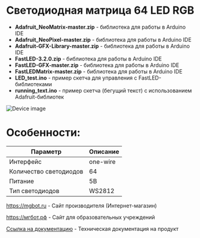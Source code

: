 # Светодиодная матрица 64 LED RGB

- **Adafruit_NeoMatrix-master.zip** - библиотека для работы в Arduino IDE
- **Adafruit_NeoPixel-master.zip** - библиотека для работы в Arduino IDE
- **Adafruit-GFX-Library-master.zip** - библиотека для работы в Arduino IDE
- **FastLED-3.2.0.zip** - библиотека для работы в Arduino IDE
- **FastLED-GFX-master.zip** - библиотека для работы в Arduino IDE
- **FastLEDMatrix-master.zip** - библиотека для работы в Arduino IDE
- **LED_test.ino** - пример скетча для управления с FastLED-библиотеками
- **running_text.ino** - пример скетча (бегущий текст) с использованием Adafruit-библиотек

![Device image](https://books.mgbot.ru/images/LED-RGB.PNG)

# Особенности:

| Параметр    | Описание |
| ----------- | -----------|
| Интерфейс   | one-wire|
| Количество cветодиодов       | 64 |
| Питание     | 5В|
| Тип светодиодов     | WS2812|

https://mgbot.ru  - Сайт производителя (Интернет-магазин)

https://мгбот.рф  - Сайт для образовательных учреждений

[Ссылка на документацию](https://books.mgbot.ru/devices/LED_RGB.pdf) - Техническая документация на продукт